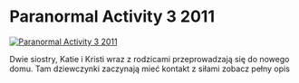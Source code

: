 Paranormal Activity 3 2011 
=============
[![Paranormal Activity 3 2011 ](http://vidos.pl/images/player.gif)](http://vidos.pl/paranormal-activity-3-2011)

 Dwie siostry, Katie i Kristi wraz z rodzicami przeprowadzają się do nowego domu. Tam dziewczynki zaczynają mieć kontakt z siłami zobacz pełny opis
